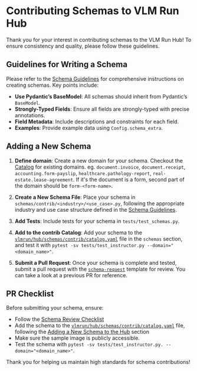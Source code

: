 # Contributing Schemas to VLM Run Hub

Thank you for your interest in contributing schemas to the VLM Run Hub! To ensure consistency and quality, please follow these guidelines.

## Guidelines for Writing a Schema

Please refer to the [Schema Guidelines](./SCHEMA-GUIDELINES.md) for comprehensive instructions on creating schemas. Key points include:

- **Use Pydantic’s BaseModel**: All schemas should inherit from Pydantic’s `BaseModel`.
- **Strongly-Typed Fields**: Ensure all fields are strongly-typed with precise annotations.
- **Field Metadata**: Include descriptions and constraints for each field.
- **Examples**: Provide example data using `Config.schema_extra`.

## Adding a New Schema

1. **Define domain**: Create a new domain for your schema. Checkout the [Catalog](../vlmrun/hub/catalog.yaml) for existing domains. eg. `document.invoice`, `document.receipt`, `accounting.form-payslip`, `healthcare.pathology-report`, `real-estate.lease-agreement`. If it's the document is a form, second part of the domain should be `form-<form-name>`.
2. **Create a New Schema File**: Place your schema in `schemas/contrib/<industry>/<use_case>.py`, following the appropriate industry and use case structure defined in the [Schema Guidelines](./SCHEMA-GUIDELINES.md).

3. **Add Tests**: Include tests for your schema in `tests/test_schemas.py`.

4. **Add to the contrib Catalog**: Add your schema to the [`vlmrun/hub/schemas/contrib/catalog.yaml`](../vlmrun/hub/schemas/contrib/catalog.yaml) file in the `schemas` section, and test it with `pytest -sv tests/test_instructor.py --domain="<domain_name>"`.

5. **Submit a Pull Request**: Once your schema is complete and tested, submit a pull request with the [`schema-request`](../.github/PULL_REQUEST_TEMPLATE/schema-request.yaml) template for review. You can take a look at a previous PR for reference.

## PR Checklist

Before submitting your schema, ensure:

- Follow the [Schema Review Checklist](./SCHEMA-GUIDELINES.md#✅-schema-review-checklist)
- Add the schema to the [`vlmrun/hub/schemas/contrib/catalog.yaml`](../vlmrun/hub/schemas/contrib/catalog.yaml) file, following the [Adding a New Schema to the Hub](./SCHEMA-GUIDELINES.md#👩‍💻-adding-a-new-schema-to-the-hub) section
- Make sure the sample image is publicly accessible.
- Test the schema with `pytest -sv tests/test_instructor.py. --domain="<domain_name>"`.

Thank you for helping us maintain high standards for schema contributions!
